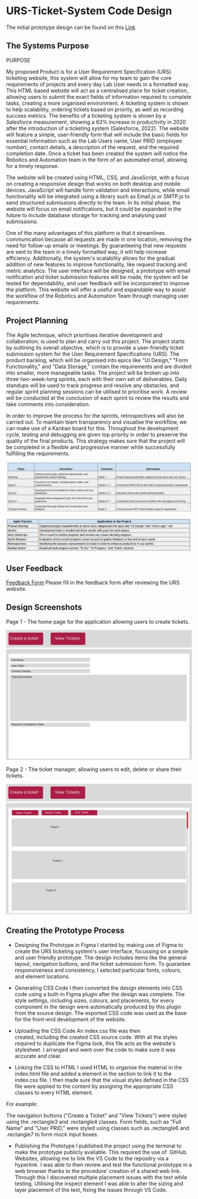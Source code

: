 # URS-Ticket-System Code Design

The initial prototype design can be found on this [Link](https://benarnott.github.io/URS-Ticket-System/)

## The Systems Purpose

PURPOSE

My proposed Product is for a User Requirement Specification (URS) ticketing website, this system will allow for my team to gain the core requirements of projects and every day Lab User needs in a formatted way. This HTML based website will act as a centralised place for ticket creation, allowing users to submit the exact fields of information required to complete tasks, creating a more organised environment. A ticketing system is shown to help scalability, ordering tickets based on priority, as well as recording success metrics. The benefits of a ticketing system is shown by a Salesforce measurement, showing a 63% increase in productivity in 2020 after the introduction of a ticketing system (Salesforce, 2022).
The website will feature a simple, user-friendly form that will include the basic fields for essential information such as the Lab Users name, User PRID (employee number), contact details, a description of the request, and the required completion date. Once a ticket has been created the system will notice the Robotics and Automation team in the form of an automated email, allowing for a timely response.

The website will be created using HTML, CSS, and JavaScript, with a focus on creating a responsive design that works on both desktop and mobile devices. JavaScript will handle form validation and interactions, while email functionality will be integrated using a library such as Email.js or SMTP.js to send structured submissions directly to the team. In its initial phase, the website will focus on email notifications, but it could be expanded in the future to include database storage for tracking and analysing past submissions.

One of the many advantages of this platform is that it streamlines communication because all requests are made in one location, removing the need for follow-up emails or meetings. By guaranteeing that new requests are sent to the team in a timely formatted way, it will help increase efficiency. Additionally, the system's scalability allows for the gradual addition of new features to improve functionality, like request tracking and metric analytics. The user interface will be designed, a prototype with email notification and ticket submission features will be made, the system will be tested for dependability, and user feedback will be incorporated to improve the platform. This website will offer a useful and expandable way to assist the workflow of the Robotics and Automation Team through managing user requirements.

## Project Planning

The Agile technique, which prioritises iterative development and collaboration, is used to plan and carry out this project. The project starts by outlining its overall objective, which is to provide a user-friendly ticket submission system for the User Requirement Specifications (URS). The product backlog, which will be organised into epics like "UI Design," "Form Functionality," and "Data Storage," contain the requirements and are divided into smaller, more manageable tasks. The project will be broken up into three two-week-long sprints, each with their own set of deliverables. Daily standups will be used to track progress and resolve any obstacles, and regular sprint planning sessions can be utilised to prioritise work. A review will be conducted at the conclusion of each sprint to review the results and take comments into consideration. 

In order to improve the process for the sprints, retrospectives will also be carried out. To maintain team transparency and visualise the workflow, we can make use of a Kanban board for this. Throughout the development cycle, testing and debugging are given top priority in order to preserve the quality of the final products. This strategy makes sure that the project will be completed in a flexible and progressive manner while successfully fulfilling the requirements.

![Screenshot](ProjectPlanningTable.png)

![Screenshot](AgilePracticesTable.png)

## User Feedback
[Feedback Form](https://docs.google.com/forms/d/e/1FAIpQLScb-IveZ_1XHtToDfNOmGVE4wiZP1UCcFefLmZl2Nn3_CLj_g/viewform?usp=header) Please fill in the feedback form after reviewing the URS website.

## Design Screenshots

Page 1 - The home page for the application allowing users to create tickets.

![Screenshot](URS%20App%201.png)

Page 2 - The ticket manager, allowing users to edit, delete or share their tickets.

![Screenshot](URS%20App%202.png)

## Creating the Prototype Process

- Designing the Prototype in Figma
I started by making use of Figma to create the URS ticketing system's user interface, focussing on a simple and user friendly prototype. The design includes items like the general layout, navigation buttons, and the ticket submission form. To guarantee responsiveness and consistency, I selected particular fonts, colours, and element locations.

- Generating CSS Code
I then converted the design elements into CSS code using a built-in Figma plugin after the design was complete. The style settings, including sizes, colours, and placements, for every component in the design were automatically produced by this plugin from the source design. The exported CSS code was used as the base for the front-end development of the website.

- Uploading the CSS Code
An index.css file was then created, including the created CSS source code. With all the styles required to duplicate the Figma look, this file acts as the website's stylesheet. I arranged and went over the code to make sure it was accurate and clear. 

- Linking the CSS to HTML
I used HTML to organise the material in the index.html file and added a <link> element in the <head> section to link it to the index.css file. I then made sure that the visual styles defined in the CSS file were applied to the content by assigning the appropriate CSS classes to every HTML element.

For example:

The navigation buttons ("Create a Ticket" and "View Tickets") were styled using the .rectangle3 and .rectangle4 classes.
Form fields, such as "Full Name" and "User PRID," were styled using classes such as .rectangle6 and .rectangle7 to form mock input boxes.

- Publishing the Prototype
I published the project using the terminal to make the prototype publicly available. This required the use of  GitHub Websites, allowing me to link the VS Code to the repositry via a hyperlink. I was able to then review and test the functional prototype in a web browser thanks to the procedure' creation of a shared web link. Through this I discovered multiple placement issues with the text while testing. Utilising the inspect element I was able to alter the sizing and layer placement of the text, fixing the issues through VS Code.
